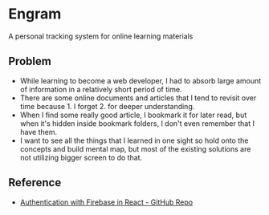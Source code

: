 # Engram

A personal tracking system for online learning materials

## Problem

- While learning to become a web developer, I had to absorb large amount of information in a relatively short period of time.
- There are some online documents and articles that I tend to revisit over time because 1. I forget 2. for deeper understanding.
- When I find some really good article, I bookmark it for later read, but when it's hidden inside bookmark folders, I don't even remember that I have them.
- I want to see all the things that I learned in one sight so hold onto the concepts and build mental map, but most of the existing solutions are not utilizing bigger screen to do that.

## Reference

- [Authentication with Firebase in React - GitHub Repo](https://github.com/WebDevSimplified/React-Firebase-Auth)
